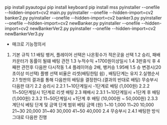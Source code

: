 pip install pyautogui
pip install keyboard
pip install mss
pyinstaller --onefile --hidden-import=cv2 main.py 
pyinstaller --onefile --hidden-import=cv2 banker2.py
pyinstaller --onefile --hidden-import=cv2 banker3.py
pyinstaller --onefile --hidden-import=cv2 newBanker.py
pyinstaller --onefile --hidden-import=cv2 newBankerVer2.py
pyinstaller --onefile --hidden-import=cv2 newBankerVer3.py
- 매크로 기능정의서
1. 기본 규칙
  1.1 배팅 뱅커, 플레이어 선택은 나온횟수가 적은곳을 선택
  1.2 승리, 패배 카운터가 동률이 될떄 배팅 관전
  1.3 누적수익 +1700원이상일시 
  1.4 3판휴식 후 4째판 관전후 다음판 다시작동
  1.4 플레이어승 2배, 뱅커승 1.95배
  1.5 슈 변경시(20초이상 미선택) 플뱅 선택 비율은 리셋(배팅한텀 쉼) , 배팅단계는 유지
2.실행순서
  2.1 첫판의 결과를 통해 다음판의 배팅을 결정한다.(결과의 반대로 배팅) 무승부시 다음판 대기
  2.2 승리시 
    2.2.1 1~10단계일시 -1단계로 배팅 (1,000원)
    2.2.2 11~50단계일시 1단계로 리셋 배팅
  2.3 패배시
    2.3.1 1~10단계일시 +1단계 후 배팅 (1,000원)
    2.3.2 11~50단계일시 +1단계 후 배팅 (10,000원 ~ 50,000원)
    2.3.3 계단식 베팅 단계 및 금액
    단계 범위	베팅 금액 (원)
       1~10	1,000
      11~20	10,000
      21~30	20,000
      31~40	30,000
      41~50	40,000
  2.4 무승부시
    2.4.1 배팅한 방식 그대로 다음판 진행
    